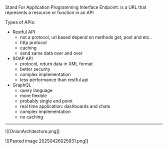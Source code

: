 Stand For Application Programming Interface
Endpoint: is a URL that represents a resource or function in an API

Types of APIs:
- Restful API
	- not a protocol, url based depend on methods get, post and etc.. 
	- http protocol
	- caching 
	- send same data over and over
- SOAP API
	- protocol, return data in XML format
	- better security
	- complex implementation
	- less performance than restful api
- GraphQL
	- query language
	- more flexible
	- probably single end point
	- real time application: dashboards and chats
	- complex implementation
	- no caching

---
![[OnionArchitecture.png]]



![[Pasted image 20250426025931.png]]
